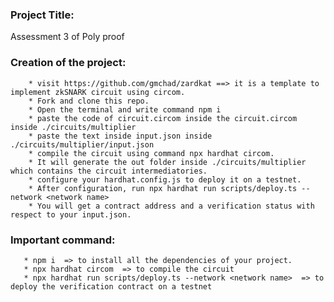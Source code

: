 ### Project Title:
Assessment 3 of Poly proof

### Creation of the project:
        * visit https://github.com/gmchad/zardkat ==> it is a template to implement zkSNARK circuit using circom.
        * Fork and clone this repo.
        * Open the terminal and write command npm i
        * paste the code of circuit.circom inside the circuit.circom inside ./circuits/multiplier
        * paste the text inside input.json inside ./circuits/multiplier/input.json
        * compile the circuit using command npx hardhat circom.
        * It will generate the out folder inside ./circuits/multiplier which contains the circuit intermediatories.
        * configure your hardhat.config.js to deploy it on a testnet.
        * After configuration, run npx hardhat run scripts/deploy.ts --network <network name>
        * You will get a contract address and a verification status with respect to your input.json.

### Important command: 
       * npm i  => to install all the dependencies of your project.
       * npx hardhat circom  => to compile the circuit
       * npx hardhat run scripts/deploy.ts --network <network name>  => to deploy the verification contract on a testnet
